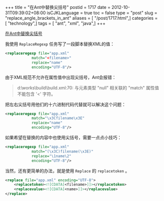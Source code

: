 +++
title = "在Ant中替换尖括号"
postid = 1717
date = 2012-10-31T09:39:02+08:00
isCJKLanguage = true
toc = false
type = "post"
slug = "replace_angle_brackets_in_ant"
aliases = [ "/post/1717.html",]
categories = [ "technology",]
tags = [ "ant", "xml", "java",]
+++


[在Ant中替换尖括号](https://blog.zengrong.net/post/1717.html)

我使用 `ReplaceRegexp` 任务写了一段脚本替换XML的值：

``` xml
<replaceregexp file="app.xml"
			match="<filename>"
			replace="name"
			encoding="UTF-8"/>
```

由于XML规范不允许在属性值中出现尖括号，Ant会报错：

> d:\works\build\build.xml:70: 与元素类型 "null" 相关联的 "match" 属性值不能包含 '<' 字符。

把左右尖括号用他们的十六进制代码代替就可以解决这个问题：

``` xml
<replaceregexp file="app.xml"
			match="\x3Cfilename\x3E"
			replace="name"
			encoding="UTF-8"/>
```

如果希望在替换的内容中也使用尖括号，需要一点点小技巧：

``` xml
<replaceregexp file="app.xml"
			match="(\x3C)filename(\x3E)"
			replace="\1name\2"
			encoding="UTF-8"/>
```

当然，还有更简单的办法，就是使用 `Replace` 的 `replacetoken` 。

``` xml
<replace file="app.xml" encoding="UTF-8">
	<replacetoken><![CDATA[<filename>]]></replacetoken>
	<replacevalue><![CDATA[<name>]]></replacevalue>
</replace>
```

